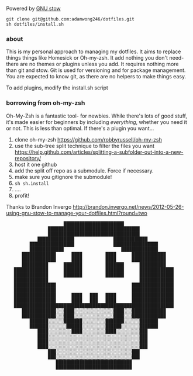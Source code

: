 Powered by [GNU stow](http://www.gnu.org/software/stow/)

```
git clone git@github.com:adamwong246/dotfiles.git
sh dotfiles/install.sh
```

### about
This is my personal approach to managing my dotfiles. It aims to replace things things like Homesick or Oh-my-zsh. It add nothing you don't need- there are no themes or plugins unless you add. It requires nothing more than git and stow. Git is used for versioning and for package management. You are expected to know git, as there are no helpers to make things easy. 

To add plugins, modify the install.sh script

### borrowing from oh-my-zsh
Oh-My-Zsh is a fantastic tool- for newbies. While there's lots of good stuff, it's made easier for beginners by including *everything*, whether you need it or not. This is less than optimal. If there's a plugin you want...

1. clone oh-my-zsh https://github.com/robbyrussell/oh-my-zsh
2. use the sub-tree split technique to filter the files you want
https://help.github.com/articles/splitting-a-subfolder-out-into-a-new-repository/
3. host it one github
4. add the split off repo as a submodule. Force if necessary.
5. make sure you gitignore the submodule!
6. `sh sh.install`
7. ....
8. profit!



Thanks to Brandon Invergo http://brandon.invergo.net/news/2012-05-26-using-gnu-stow-to-manage-your-dotfiles.html?round=two

                          ███████████████████████
                    ███████████████████████████████████
                    ███████████████████████████████████
                ██████████████               █████████████
             █████████████████               █████████████████
             █████████████                      ██████████████
          █████████████      ████         ████      █████████████
          █████████████      ████         ████      █████████████
          ██████████      ███████         ███████      ██████████
       █████████████      ███████         ███████      █████████████
       █████████████      ███████         ███████      █████████████
       █████████████                                   █████████████
       ████████████████                             ████████████████
       ████████████████                             ████████████████
       ████████████████      ████   ███   ████      ████████████████
       ████████████████      ████   ███   ████      ████████████████
       █████████████████████████████████████████████████████████████
          █████████████░░░████░░░░░░░░░░░░░░░████░░░█████████████
          █████████████░░░████░░░░░░░░░░░░░░░████░░░█████████████
             ███████░░░░░░███████░░░░░░░░░███████░░░░░░███████
             ███████░░░░░░░██████░░░░░░░░░██████░░░░░░░███████
                ████░░░░░░░░░████░░░░░░░░░████░░░░░░░░░███
                ████░░░░░░░░░░░░░░░░░░░░░░░░░░░░░░░░░░░███
                ████░░░░░░░░░░░░░░░░░░░░░░░░░░░░░░░░░░░███
                ████░░░░░░░░░░░░░░░░░░░░░░░░░░░░░░░░░░░███
                    ███░░░░░░░░░░░░░░░░░░░░░░░░░░░░░███
                    ███░░░░░░░░░░░░░░░░░░░░░░░░░░░░░███
                       █████████████████████████████
                       █████████████████████████████

